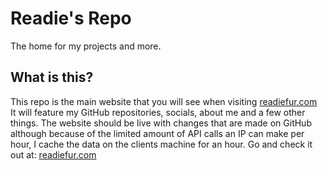 # Readie's Repo
The home for my projects and more.

## What is this?
This repo is the main website that you will see when visiting [readiefur.com](https://readiefur.com/)  
It will feature my GitHub repositories, socials, about me and a few other things.
The website should be live with changes that are made on GitHub although because of the limited amount of API calls an IP can make per hour, I cache the data on the clients machine for an hour.
Go and check it out at: [readiefur.com](https://readiefur.com/)